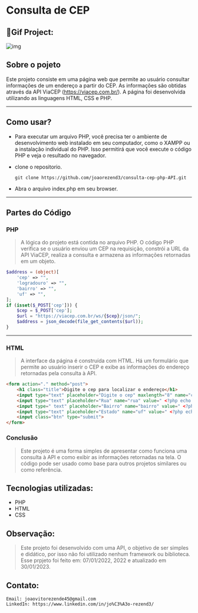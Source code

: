 ﻿# Consulta de CEP

## 🎥Gif Project:

![img]()

## Sobre o pojeto

Este projeto consiste em uma página web que permite ao usuário consultar informações de um endereço a partir do CEP. As informações são obtidas através da API ViaCEP (https://viacep.com.br/). A página foi desenvolvida utilizando as linguagens HTML, CSS e PHP.
___
## Como usar?

- Para executar um arquivo PHP, você precisa ter o ambiente de desenvolvimento web instalado em seu computador, como o XAMPP ou a instalação individual do PHP. Isso permitirá que você execute o código PHP e veja o resultado no navegador.

 
- clone o repositorio.

  `git clone https://github.com/joaorezend3/consulta-cep-php-API.git` 

- Abra o arquivo index.php em seu browser.

___

## Partes do Código
 
### PHP

>A lógica do projeto está contida no arquivo PHP. O código PHP verifica se o usuário enviou um CEP na requisição, constrói a URL da API ViaCEP, realiza a consulta e armazena as informações retornadas em um objeto.

```php
$address = (object)[
    'cep' => "",
    'logradouro' => "",
    'bairro' => "",
    'uf' => "",
];
if (isset($_POST['cep'])) {
    $cep = $_POST['cep'];
    $url = "https://viacep.com.br/ws/{$cep}/json/";
    $address = json_decode(file_get_contents($url));
}
```
___
### HTML

>A interface da página é construída com HTML. Há um formulário que permite ao usuário inserir o CEP e exibe as informações do endereço retornadas pela consulta à API.
```html
<form action="." method="post">
    <h1 class="title">Digite o cep para localizar o endereço</h1>
    <input type="text" placeholder="Digite o cep" maxlength="8" name="cep" value="<?php echo $address->cep ?>">
    <input type="text" placeholder="Rua" name="rua" value=" <?php echo $address->logradouro ?>" disabled>
    <input type=" text" placeholder="Bairro" name="bairro" value=" <?php echo $address->bairro ?>" disabled>
    <input type="text" placeholder="Estado" name="uf" value=" <?php echo $address->uf ?>" disabled>
    <input class="btn" type="submit">
</form>
```
### Conclusão

>Este projeto é uma forma simples de apresentar como funciona uma consulta à API e como exibir as informações retornadas na tela. O código pode ser usado como base para outros projetos similares ou como referência.


## Tecnologias utilizadas:

- PHP
- HTML
- CSS

## Observação:

> Este projeto foi desenvolvido com uma API, o objetivo de ser simples e didático, por isso não foi utilizado nenhum framework ou biblioteca. Esse prpjeto foi feito em: 07/01/2022, 2022 e atualizado em 30/01/2023.

## Contato:

    Email: joaovitorezende45@gmail.com
    LinkedIn: https://www.linkedin.com/in/jo%C3%A3o-rezend3/
    
